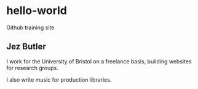 # hello-world
Github training site
## Jez Butler

I work for the University of Bristol on a freelance basis, building websites for research groups.

I also write music for production libraries.
